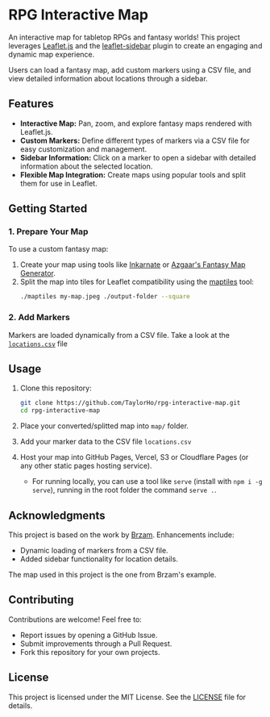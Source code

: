 # RPG Interactive Map

An interactive map for tabletop RPGs and fantasy worlds! This project leverages [Leaflet.js](https://leafletjs.com/) and the [leaflet-sidebar](https://github.com/Turbo87/leaflet-sidebar) plugin to create an engaging and dynamic map experience. 

Users can load a fantasy map, add custom markers using a CSV file, and view detailed information about locations through a sidebar.

## Features

- **Interactive Map:** Pan, zoom, and explore fantasy maps rendered with Leaflet.js.
- **Custom Markers:** Define different types of markers via a CSV file for easy customization and management.
- **Sidebar Information:** Click on a marker to open a sidebar with detailed information about the selected location.
- **Flexible Map Integration:** Create maps using popular tools and split them for use in Leaflet.

## Getting Started

### 1. Prepare Your Map

To use a custom fantasy map:
1. Create your map using tools like [Inkarnate](https://inkarnate.com/) or [Azgaar's Fantasy Map Generator](https://azgaar.github.io/Fantasy-Map-Generator/).
2. Split the map into tiles for Leaflet compatibility using the [maptiles](https://github.com/jahed/maptiles) tool:
   ```bash
   ./maptiles my-map.jpeg ./output-folder --square
   ```

### 2. Add Markers

Markers are loaded dynamically from a CSV file. Take a look at the [`locations.csv`](./locations.csv) file

## Usage

1. Clone this repository:
   ```bash
   git clone https://github.com/TaylorHo/rpg-interactive-map.git
   cd rpg-interactive-map
   ```

2. Place your converted/splitted map into `map/` folder.

3. Add your marker data to the CSV file `locations.csv`

4. Host your map into GitHub Pages, Vercel, S3 or Cloudflare Pages (or any other static pages hosting service).
    - For running locally, you can use a tool like `serve` (install with `npm i -g serve`), running in the root folder the command `serve .`.

## Acknowledgments

This project is based on the work by [Brzam](https://github.com/Brzam/leafletjs-dnd-map/). Enhancements include:
- Dynamic loading of markers from a CSV file.
- Added sidebar functionality for location details.

The map used in this project is the one from Brzam's example.

## Contributing

Contributions are welcome! Feel free to:
- Report issues by opening a GitHub Issue.
- Submit improvements through a Pull Request.
- Fork this repository for your own projects.

## License

This project is licensed under the MIT License. See the [LICENSE](LICENSE) file for details.
